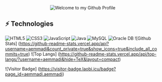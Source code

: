<!-- "Hero" Header -->
<div align="center">
  <img src="https://github.com/BrunnerLivio/brunnerlivio/blob/master/images/welcome.png?raw=true" style="max-width: 100%;" alt="Welcome to my Github Profile" />
</div>


## ⚡ Technologies
![HTML5](https://img.shields.io/badge/-HTML5-E34F26?style=flat-square&logo=html5&logoColor=white)
![CSS3](https://img.shields.io/badge/-CSS3-1572B6?style=flat-square&logo=css3)
![JavaScript](https://img.shields.io/badge/-JavaScript-black?style=flat-square&logo=javascript)
![Java](https://img.shields.io/badge/-java-E34A86?style=flat-square&logo=java)
![MySQL](https://img.shields.io/badge/-MySQL-black?style=flat-square&logo=mysql)
![Oracle DB](https://img.shields.io/badge/-orcle-black?style=flat-square&logo=orcle)
![Github Stats]
(https://github-readme-stats.vercel.app/api?username=aemmadi&count_private=true&show_icons=true&include_all_commits=true)
![Top Langs]
(https://github-readme-stats.vercel.app/api/top-langs/?username=aemmadi&hide=TeX&layout=compact)

![Visitor Badge]
(https://visitor-badge.laobi.icu/badge?page_id=aemmadi.aemmadi)
